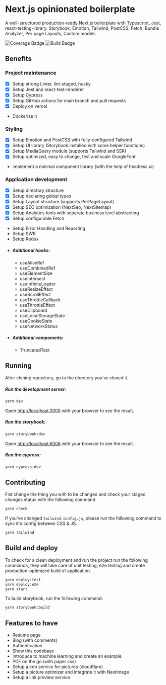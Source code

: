 # Next.js opinionated boilerplate

A well-structured production-ready Next.js boilerplate with Typescript, Jest, react-testing-library, Storybook, Emotion, Tailwind, PostCSS, Fetch, Bundle Analyzer, Per page Layouts, Custom models 

![Coverage Badge](https://img.shields.io/endpoint?url=https://gist.githubusercontent.com/movahedan/49ff7044879e43a1daf430086b622c53/raw/next-boilerplate__heads_main.json)
![Build Badge](https://img.shields.io/endpoint?url=https://gist.githubusercontent.com/movahedan/49ff7044879e43a1daf430086b622c53/raw/next-boilerplate__build_badge.json)

## Benefits

### Project maintenance
- [x] Setup strong Linter, lint-staged, husky
- [x] Setup Jest and react-test-renderer
- [x] Setup Cypress
- [x] Setup GitHub actions for main branch and pull requests
- [x] Deploy on vercel
- Dockerize it
### Styling
- [x] Setup Emotion and PostCSS with fully-configured Tailwind
- [x] Setup UI library (Storybook installed with some helper functions)
-	[x] Setup MediaQuery module (supports Tailwind and SSR)
- [x] Setup optimized, easy to change, test and scale GoogleFont
-	Implement a minimal component library (with the help of headless ui)
### Application development
- [x] Setup directory structure
- [x] Setup declaring global types
- [x] Setup Layout structure (supports PerPageLayout)
- [x] Setup SEO optimization (NextSeo, NextSitemap)
- [x] Setup Analytics tools with separate business level abstracting
- [x] Setup configurable Fetch
-	Setup Error Handling and Reporting
- Setup SWR
- Setup Redux
- ##### Additional hooks:
  - useAliveRef
  - useCombinedRef
  - useElementSize
  - useIntersect
  - useInfiniteLoader
  - useResizeEffect
  - useScrollEffect
  - useThrottleCallback
  - useThrottleEffect
  - useClipboard
  - useLocalStorageState
  - useCookieState
  - useNetworkStatus
- ##### Additional components:
  - TruncatedText

## Running

After cloning repository, go to the directory you've cloned it.

##### Run the development server:
```bash
yarn dev
```
Open [http://localhost:3000](http://localhost:3000) with your browser to see the result.

##### Run the storybook:
```bash
yarn storybook:dev
```
Open [http://localhost:6006](http://localhost:6006) with your browser to see the result.

##### Run the cypress:
```bash
yarn cypress:dev
```

## Contributing

Fist change the thing you with to be changed and check your staged changes status with the following command.
```bash
yarn check
```

If you've changed `tailwind.config.js`, please run the following command to sync it's config between CSS & JS.
```bash
yarn tailwind
```

## Build and deploy

To check for a clean deployment and run the project run the following commands, they will take care of unit testing, e2e testing and create production-optimized build of application.

```bash
yarn deploy:test
yarn deploy:e2e
yarn start
```

To build storybook, run the following command:
```bash
yarn storybook:build
```

## Features to have

- Resume page
- Blog (with comments)
- Authentication
- Show this codebase
- Introduce to machine learning and create an example
- PDF on the go (with paper css)
- Setup a cdn service for pictures (cloudflare)
- Setup a picture optimizer and integrate it with NextImage
- Setup a link preview service
